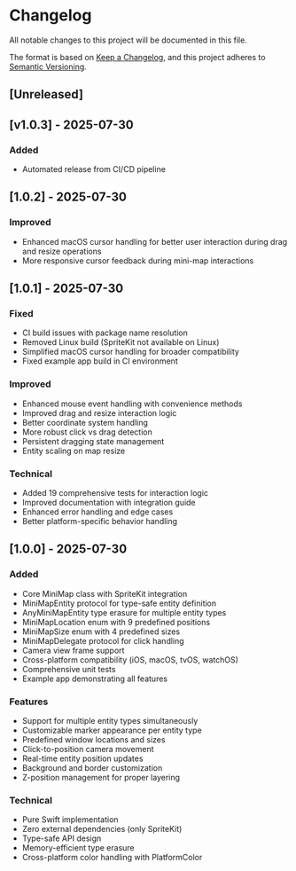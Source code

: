 # Changelog

All notable changes to this project will be documented in this file.

The format is based on [Keep a Changelog](https://keepachangelog.com/en/1.0.0/),
and this project adheres to [Semantic Versioning](https://semver.org/spec/v2.0.0.html).

## [Unreleased]

## [v1.0.3] - 2025-07-30

### Added
- Automated release from CI/CD pipeline



## [1.0.2] - 2025-07-30

### Improved
- Enhanced macOS cursor handling for better user interaction during drag and resize operations
- More responsive cursor feedback during mini-map interactions

## [1.0.1] - 2025-07-30

### Fixed
- CI build issues with package name resolution
- Removed Linux build (SpriteKit not available on Linux)
- Simplified macOS cursor handling for broader compatibility
- Fixed example app build in CI environment

### Improved
- Enhanced mouse event handling with convenience methods
- Improved drag and resize interaction logic
- Better coordinate system handling
- More robust click vs drag detection
- Persistent dragging state management
- Entity scaling on map resize

### Technical
- Added 19 comprehensive tests for interaction logic
- Improved documentation with integration guide
- Enhanced error handling and edge cases
- Better platform-specific behavior handling

## [1.0.0] - 2025-07-30

### Added
- Core MiniMap class with SpriteKit integration
- MiniMapEntity protocol for type-safe entity definition
- AnyMiniMapEntity type erasure for multiple entity types
- MiniMapLocation enum with 9 predefined positions
- MiniMapSize enum with 4 predefined sizes
- MiniMapDelegate protocol for click handling
- Camera view frame support
- Cross-platform compatibility (iOS, macOS, tvOS, watchOS)
- Comprehensive unit tests
- Example app demonstrating all features

### Features
- Support for multiple entity types simultaneously
- Customizable marker appearance per entity type
- Predefined window locations and sizes
- Click-to-position camera movement
- Real-time entity position updates
- Background and border customization
- Z-position management for proper layering

### Technical
- Pure Swift implementation
- Zero external dependencies (only SpriteKit)
- Type-safe API design
- Memory-efficient type erasure
- Cross-platform color handling with PlatformColor 